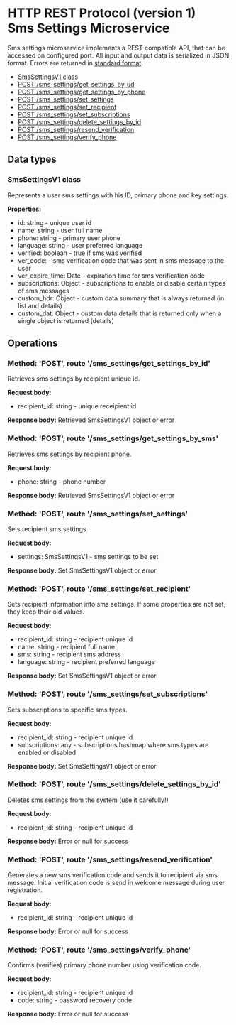 # HTTP REST Protocol (version 1) <br/> Sms Settings Microservice

Sms settings microservice implements a REST compatible API, that can be accessed on configured port.
All input and output data is serialized in JSON format. Errors are returned in [standard format]().

* [SmsSettingsV1 class](#class1)
* [POST /sms_settings/get_settings_by_ud](#operation1)
* [POST /sms_settings/get_settings_by_phone](#operation2)
* [POST /sms_settings/set_settings](#operation3)
* [POST /sms_settings/set_recipient](#operation4)
* [POST /sms_settings/set_subscriptions](#operation5)
* [POST /sms_settings/delete_settings_by_id](#operation6)
* [POST /sms_settings/resend_verification](#operation7)
* [POST /sms_settings/verify_phone](#operation8)

## Data types

### <a name="class1"></a> SmsSettingsV1 class

Represents a user sms settings with his ID, primary phone and key settings.

**Properties:**
- id: string - unique user id
- name: string - user full name
- phone: string - primary user phone
- language: string - user preferred language
- verified: boolean - true if sms was verified
- ver_code: - sms verification code that was sent in sms message to the user
- ver\_expire\_time: Date - expiration time for sms verification code
- subscriptions: Object - subscriptions to enable or disable certain types of sms messages
- custom_hdr: Object - custom data summary that is always returned (in list and details)
- custom_dat: Object - custom data details that is returned only when a single object is returned (details)

## Operations

### <a name="operation1"></a> Method: 'POST', route '/sms\_settings/get\_settings\_by_id'

Retrieves sms settings by recipient unique id. 

**Request body:** 
- recipient_id: string - unique receipient id

**Response body:**
Retrieved SmsSettingsV1 object or error

### <a name="operation2"></a> Method: 'POST', route '/sms\_settings/get\_settings\_by_sms'

Retrieves sms settings by recipient phone. 

**Request body:** 
- phone: string - phone number

**Response body:**
Retrieved SmsSettingsV1 object or error

### <a name="operation3"></a> Method: 'POST', route '/sms\_settings/set_settings'

Sets recipient sms settings

**Request body:** 
- settings: SmsSettingsV1 -  sms settings to be set

**Response body:**
Set SmsSettingsV1 object or error

### <a name="operation4"></a> Method: 'POST', route '/sms\_settings/set_recipient'

Sets recipient information into sms settings.
If some properties are not set, they keep their old values.

**Request body:** 
- recipient_id: string - recipient unique id
- name: string - recipient full name
- sms: string - recipient sms address
- language: string - recipient preferred language

**Response body:**
Set SmsSettingsV1 object or error

### <a name="operation5"></a> Method: 'POST', route '/sms\_settings/set_subscriptions'

Sets subscriptions to specific sms types.

**Request body:** 
- recipient_id: string - recipient unique id
- subscriptions: any - subscriptions hashmap where sms types are enabled or disabled

**Response body:**
Set SmsSettingsV1 object or error

### <a name="operation6"></a> Method: 'POST', route '/sms\_settings/delete\_settings\_by_id'

Deletes sms settings from the system (use it carefully!)

**Request body:** 
- recipient_id: string - recipient unique id

**Response body:**
Error or null for success

### <a name="operation6"></a> Method: 'POST', route '/sms\_settings/resend\_verification'

Generates a new sms verification code and sends it to recipient via sms message.
Initial verification code is send in welcome message during user registration.

**Request body:** 
- recipient_id: string - recipient unique id

**Response body:**
Error or null for success

### <a name="operation7"></a> Method: 'POST', route '/sms\_settings/verify_phone'

Confirms (verifies) primary phone number using verification code.

**Request body:** 
- recipient_id: string - recipient unique id
- code: string - password recovery code

**Response body:**
Error or null for success
